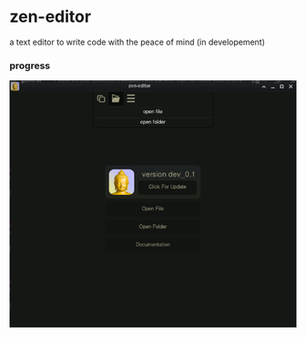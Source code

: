 # zen-editor
a text editor to write code with the peace of mind (in developement)
### progress
![screenshot](https://github.com/tanay-pingalkar/zen-editor/blob/main/Screenshot.png)
